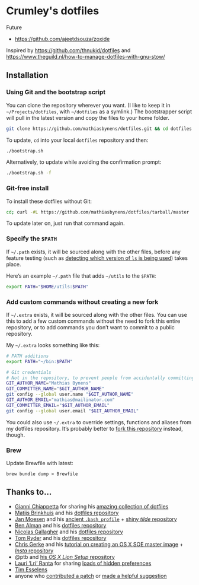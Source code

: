 # Crumley's dotfiles


Future 

- https://github.com/ajeetdsouza/zoxide

Inspired by <https://github.com/thnukid/dotfiles> and <https://www.theguild.nl/how-to-manage-dotfiles-with-gnu-stow/>

## Installation

### Using Git and the bootstrap script

You can clone the repository wherever you want. (I like to keep it in `~/Projects/dotfiles`, with `~/dotfiles` as a symlink.) The bootstrapper script will pull in the latest version and copy the files to your home folder.

```bash
git clone https://github.com/mathiasbynens/dotfiles.git && cd dotfiles && ./bootstrap.sh
```

To update, `cd` into your local `dotfiles` repository and then:

```bash
./bootstrap.sh
```

Alternatively, to update while avoiding the confirmation prompt:

```bash
./bootstrap.sh -f
```

### Git-free install

To install these dotfiles without Git:

```bash
cd; curl -#L https://github.com/mathiasbynens/dotfiles/tarball/master | tar -xzv --strip-components 1 --exclude={README.md,bootstrap.sh}
```

To update later on, just run that command again.

### Specify the `$PATH`

If `~/.path` exists, it will be sourced along with the other files, before any feature testing (such as [detecting which version of `ls` is being used](https://github.com/mathiasbynens/dotfiles/blob/aff769fd75225d8f2e481185a71d5e05b76002dc/.aliases#L21-26)) takes place.

Here’s an example `~/.path` file that adds `~/utils` to the `$PATH`:

```bash
export PATH="$HOME/utils:$PATH"
```

### Add custom commands without creating a new fork

If `~/.extra` exists, it will be sourced along with the other files. You can use this to add a few custom commands without the need to fork this entire repository, or to add commands you don’t want to commit to a public repository.

My `~/.extra` looks something like this:

```bash
# PATH additions
export PATH="~/bin:$PATH"

# Git credentials
# Not in the repository, to prevent people from accidentally committing under my name
GIT_AUTHOR_NAME="Mathias Bynens"
GIT_COMMITTER_NAME="$GIT_AUTHOR_NAME"
git config --global user.name "$GIT_AUTHOR_NAME"
GIT_AUTHOR_EMAIL="mathias@mailinator.com"
GIT_COMMITTER_EMAIL="$GIT_AUTHOR_EMAIL"
git config --global user.email "$GIT_AUTHOR_EMAIL"
```

You could also use `~/.extra` to override settings, functions and aliases from my dotfiles repository. It’s probably better to [fork this repository](https://github.com/mathiasbynens/dotfiles/fork_select) instead, though.

### Brew

Update Brewfile with latest:

`brew bundle dump > Brewfile`

## Thanks to…

- [Gianni Chiappetta](http://gf3.ca/) for sharing his [amazing collection of dotfiles](https://github.com/gf3/dotfiles)
- [Matijs Brinkhuis](http://hotfusion.nl/) and his [dotfiles repository](https://github.com/matijs/dotfiles)
- [Jan Moesen](http://jan.moesen.nu/) and his [ancient `.bash_profile`](https://gist.github.com/1156154) + [shiny _tilde_ repository](https://github.com/janmoesen/tilde)
- [Ben Alman](http://benalman.com/) and his [dotfiles repository](https://github.com/cowboy/dotfiles)
- [Nicolas Gallagher](http://nicolasgallagher.com/) and his [dotfiles repository](https://github.com/necolas/dotfiles)
- [Tom Ryder](http://blog.sanctum.geek.nz/) and his [dotfiles repository](https://github.com/tejr/dotfiles)
- [Chris Gerke](http://www.randomsquared.com/) and his [tutorial on creating an OS X SOE master image](http://chris-gerke.blogspot.com/2012/04/mac-osx-soe-master-image-day-7.html) + [_Insta_ repository](https://github.com/cgerke/Insta)
- @ptb and [his _OS X Lion Setup_ repository](https://github.com/ptb/Mac-OS-X-Lion-Setup)
- [Lauri ‘Lri’ Ranta](http://lri.me/) for sharing [loads of hidden preferences](http://lri.me/hiddenpreferences.txt)
- [Tim Esselens](http://devel.datif.be/)
- anyone who [contributed a patch](https://github.com/mathiasbynens/dotfiles/contributors) or [made a helpful suggestion](https://github.com/mathiasbynens/dotfiles/issues)
